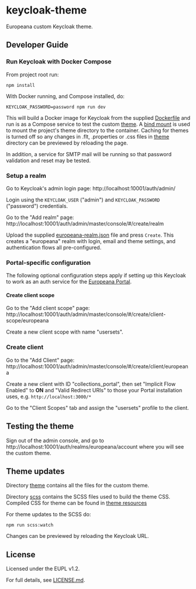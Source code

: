# keycloak-theme
Europeana custom Keycloak theme.


## Developer Guide


### Run Keycloak with Docker Compose

From project root run:

```
npm install
```

With Docker running, and Compose installed, do:

```
KEYCLOAK_PASSWORD=password npm run dev
```

This will build a Docker image for Keycloak from the supplied [Dockerfile](./dev/Dockerfile) and run is as a Compose service to test the custom [theme](./theme). A [bind mount](https://docs.docker.com/storage/bind-mounts/) is used to mount the project's theme directory to the container. Caching for themes is turned off so any changes in .flt, .properties or .css files in [theme](./theme) directory can be previewed by reloading the page.

In addition, a service for SMTP mail will be running so that password validation and reset may be tested.

### Setup a realm

Go to Keycloak's admin login page: http://localhost:10001/auth/admin/

Login using the `KEYCLOAK_USER` ("admin") and `KEYCLOAK_PASSWORD` ("password") credentials.

Go to the "Add realm" page: http://localhost:10001/auth/admin/master/console/#/create/realm

Upload the supplied [europeana-realm.json](./keycloak/europeana-realm.json) file and press `Create`.
This creates a "europeana" realm with login, email and theme settings, and
authentication flows all pre-configured.


### Portal-specific configuration

The following optional configuration steps apply if setting up this Keycloak to work as an auth service
for the [Europeana Portal](https://github.com/europeana/portal.js).


#### Create client scope
Go to the "Add client scope" page: http://localhost:10001/auth/admin/master/console/#/create/client-scope/europeana

Create a new client scope with name "usersets".


### Create client
Go to the "Add Client" page: http://localhost:10001/auth/admin/master/console/#/create/client/europeana

Create a new client with ID "collections_portal", then set "Implicit Flow Enabled" to **ON** and "Valid Redirect URIs" to those your Portal installation uses, e.g. `http://localhost:3000/*`

Go to the "Client Scopes" tab and assign the "usersets" profile to the client.


## Testing the theme

Sign out of the admin console, and go to http://localhost:10001/auth/realms/europeana/account where you will see the custom theme.


## Theme updates

Directory [theme](./theme) contains all the files for the custom theme.

Directory [scss](./scss) contains the SCSS files used to build the theme CSS. Compiled CSS for theme can be found in [theme resources](./theme/login/resources/css)

For theme updates to the SCSS do:

```
npm run scss:watch
```

Changes can be previewed by reloading the Keycloak URL.


## License

Licensed under the EUPL v1.2.

For full details, see [LICENSE.md](LICENSE.md).
